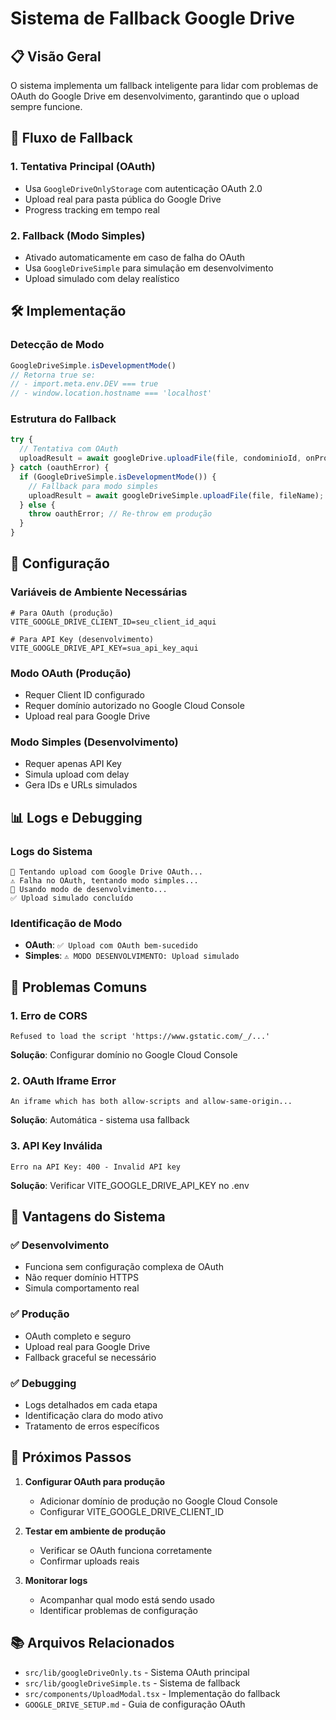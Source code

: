 # Sistema de Fallback Google Drive

## 📋 Visão Geral

O sistema implementa um fallback inteligente para lidar com problemas de OAuth do Google Drive em desenvolvimento, garantindo que o upload sempre funcione.

## 🔄 Fluxo de Fallback

### 1. Tentativa Principal (OAuth)
- Usa `GoogleDriveOnlyStorage` com autenticação OAuth 2.0
- Upload real para pasta pública do Google Drive
- Progress tracking em tempo real

### 2. Fallback (Modo Simples)
- Ativado automaticamente em caso de falha do OAuth
- Usa `GoogleDriveSimple` para simulação em desenvolvimento
- Upload simulado com delay realístico

## 🛠️ Implementação

### Detecção de Modo
```typescript
GoogleDriveSimple.isDevelopmentMode()
// Retorna true se:
// - import.meta.env.DEV === true
// - window.location.hostname === 'localhost'
```

### Estrutura do Fallback
```typescript
try {
  // Tentativa com OAuth
  uploadResult = await googleDrive.uploadFile(file, condominioId, onProgress);
} catch (oauthError) {
  if (GoogleDriveSimple.isDevelopmentMode()) {
    // Fallback para modo simples
    uploadResult = await googleDriveSimple.uploadFile(file, fileName);
  } else {
    throw oauthError; // Re-throw em produção
  }
}
```

## 🔧 Configuração

### Variáveis de Ambiente Necessárias
```env
# Para OAuth (produção)
VITE_GOOGLE_DRIVE_CLIENT_ID=seu_client_id_aqui

# Para API Key (desenvolvimento)
VITE_GOOGLE_DRIVE_API_KEY=sua_api_key_aqui
```

### Modo OAuth (Produção)
- Requer Client ID configurado
- Requer domínio autorizado no Google Cloud Console
- Upload real para Google Drive

### Modo Simples (Desenvolvimento)
- Requer apenas API Key
- Simula upload com delay
- Gera IDs e URLs simulados

## 📊 Logs e Debugging

### Logs do Sistema
```
🔄 Tentando upload com Google Drive OAuth...
⚠️ Falha no OAuth, tentando modo simples...
🔄 Usando modo de desenvolvimento...
✅ Upload simulado concluído
```

### Identificação de Modo
- **OAuth**: `✅ Upload com OAuth bem-sucedido`
- **Simples**: `⚠️ MODO DESENVOLVIMENTO: Upload simulado`

## 🚨 Problemas Comuns

### 1. Erro de CORS
```
Refused to load the script 'https://www.gstatic.com/_/...'
```
**Solução**: Configurar domínio no Google Cloud Console

### 2. OAuth Iframe Error
```
An iframe which has both allow-scripts and allow-same-origin...
```
**Solução**: Automática - sistema usa fallback

### 3. API Key Inválida
```
Erro na API Key: 400 - Invalid API key
```
**Solução**: Verificar VITE_GOOGLE_DRIVE_API_KEY no .env

## 🎯 Vantagens do Sistema

### ✅ Desenvolvimento
- Funciona sem configuração complexa de OAuth
- Não requer domínio HTTPS
- Simula comportamento real

### ✅ Produção
- OAuth completo e seguro
- Upload real para Google Drive
- Fallback graceful se necessário

### ✅ Debugging
- Logs detalhados em cada etapa
- Identificação clara do modo ativo
- Tratamento de erros específicos

## 🔄 Próximos Passos

1. **Configurar OAuth para produção**
   - Adicionar domínio de produção no Google Cloud Console
   - Configurar VITE_GOOGLE_DRIVE_CLIENT_ID

2. **Testar em ambiente de produção**
   - Verificar se OAuth funciona corretamente
   - Confirmar uploads reais

3. **Monitorar logs**
   - Acompanhar qual modo está sendo usado
   - Identificar problemas de configuração

## 📚 Arquivos Relacionados

- `src/lib/googleDriveOnly.ts` - Sistema OAuth principal
- `src/lib/googleDriveSimple.ts` - Sistema de fallback
- `src/components/UploadModal.tsx` - Implementação do fallback
- `GOOGLE_DRIVE_SETUP.md` - Guia de configuração OAuth
